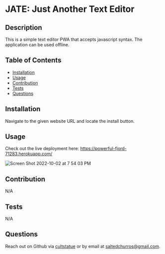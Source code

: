 # JATE: Just Another Text Editor
  

  ## Description
This is a simple text editor PWA that accepts javascript syntax. The application can be used offline.

  ## Table of Contents

  - [Installation](#installation)
  - [Usage](#usage)
  - [Contribution](#contribution)
  - [Tests](#tests)
  - [Questions](#questions)
  

  ## Installation
   Navigate to the given website URL and locate the install button.

  ## Usage
 Check out the live deployment here:
 https://powerful-fjord-71283.herokuapp.com/
 
 ![Screen Shot 2022-10-02 at 7 54 03 PM](https://user-images.githubusercontent.com/105083634/193481934-0bf969c3-2808-47af-aa90-a84adfeb9631.png)
  ## Contribution
  N/A

  ## Tests
  N/A

  ## Questions
  Reach out on Github via [cultstatue](https://github.com/cultstatue) or by email at saltedchurros@gmail.com.
